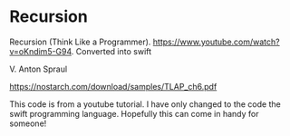 # Recursion
Recursion (Think Like a Programmer). https://www.youtube.com/watch?v=oKndim5-G94. Converted into swift

V. Anton Spraul


https://nostarch.com/download/samples/TLAP_ch6.pdf

This code is from a youtube tutorial. I have only changed to the code the swift programming language. Hopefully this can come in handy for someone!
